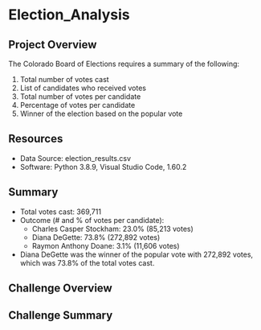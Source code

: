 # Election_Analysis

## Project Overview
The Colorado Board of Elections requires a summary of the following:

1. Total number of votes cast
2. List of candidates who received votes
3. Total number of votes per candidate
4. Percentage of votes per candidate
5. Winner of the election based on the popular vote

## Resources
- Data Source: election_results.csv
- Software: Python 3.8.9, Visual Studio Code, 1.60.2

## Summary
* Total votes cast: 369,711
* Outcome (# and % of votes per candidate):
  * Charles Casper Stockham: 23.0% (85,213 votes)
  * Diana DeGette: 73.8% (272,892 votes)
  * Raymon Anthony Doane: 3.1% (11,606 votes)
* Diana DeGette was the winner of the popular vote with 272,892 votes, which was 73.8% of the total votes cast.

## Challenge Overview

## Challenge Summary
